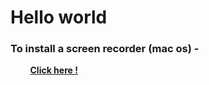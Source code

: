 # Hello world


### To install a screen recorder (mac os) -
&nbsp;&nbsp;&nbsp;&nbsp;&nbsp;&nbsp;&nbsp;&nbsp;**[Click here !](recorder-darwin-x64-1.0.0.zip)** 
